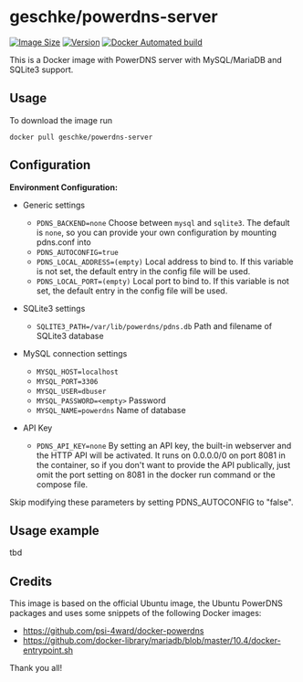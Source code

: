 # geschke/powerdns-server

[![Image Size](https://images.microbadger.com/badges/image/geschke/powerdns-server.svg)](https://microbadger.com/images/geschke/powerdns-server)
[![Version](https://images.microbadger.com/badges/version/geschke/powerdns-server.svg)](https://microbadger.com/images/geschke/powerdns-server)
[![Docker Automated build](https://img.shields.io/docker/cloud/build/geschke/powerdns-server)](https://hub.docker.com/r/geschke/powerdns-server)

This is a Docker image with PowerDNS server with MySQL/MariaDB and SQLite3 support.

## Usage

To download the image run

    docker pull geschke/powerdns-server

## Configuration

**Environment Configuration:**

* Generic settings

  * `PDNS_BACKEND=none` Choose between `mysql` and `sqlite3`. The default is `none`, so you can provide your own configuration by mounting pdns.conf into
  * `PDNS_AUTOCONFIG=true`
  * `PDNS_LOCAL_ADDRESS=(empty)` Local address to bind to. If this variable is not set, the default entry in the config file will be used.
  * `PDNS_LOCAL_PORT=(empty)` Local port to bind to. If this variable is not set, the default entry in the config file will be used.


* SQLite3 settings

  * `SQLITE3_PATH=/var/lib/powerdns/pdns.db` Path and filename of SQLite3 database

* MySQL connection settings

  * `MYSQL_HOST=localhost`
  * `MYSQL_PORT=3306`
  * `MYSQL_USER=dbuser`
  * `MYSQL_PASSWORD=<empty>` Password
  * `MYSQL_NAME=powerdns` Name of database

* API Key

  * `PDNS_API_KEY=none` By setting an API key, the built-in webserver and the HTTP API  will be activated. It runs on 0.0.0.0/0 on port 8081 in the container, so if you don't want to provide the API publically, just omit the port setting on 8081 in the docker run command or the compose file.

Skip modifying these parameters by setting PDNS_AUTOCONFIG to "false".

## Usage example

tbd

## Credits

This image is based on the official Ubuntu image, the Ubuntu PowerDNS packages and uses
some snippets of the following Docker images:

* https://github.com/psi-4ward/docker-powerdns
* https://github.com/docker-library/mariadb/blob/master/10.4/docker-entrypoint.sh

Thank you all!
